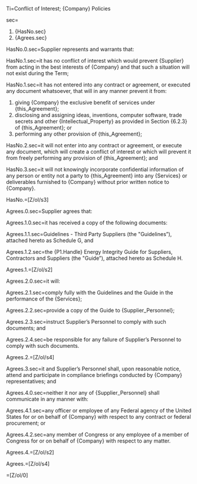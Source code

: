 Ti=Conflict of Interest; {Company} Policies

sec=<ol><li>{HasNo.sec}<li>{Agrees.sec}</ol>

HasNo.0.sec=Supplier represents and warrants that:

HasNo.1.sec=it has no conflict of interest which would prevent {Supplier} from acting in the best interests of {Company} and that such a situation will not exist during the Term;

HasNo.1.sec=it has not entered into any contract or agreement, or executed any document whatsoever, that will in any manner prevent it from: <ol> <li>giving {Company} the exclusive benefit of services under {this_Agreement};</li> <li>disclosing and assigning ideas, inventions, computer software, trade secrets and other {Intellectual_Property} as provided in Section {6.2.3} of {this_Agreement}; or</li> <li>performing any other provision of {this_Agreement};</li> </ol>

HasNo.2.sec=it will not enter into any contract or agreement, or execute any document, which will create a conflict of interest or which will prevent it from freely performing any provision of {this_Agreement}; and

HasNo.3.sec=it will not knowingly incorporate confidential information of any person or entity not a party to {this_Agreement} into any {Services} or deliverables furnished to {Company} without prior written notice to {Company}.

HasNo.=[Z/ol/s3]

Agrees.0.sec=Supplier agrees that:

Agrees.1.0.sec=it has received a copy of the following documents:

Agrees.1.1.sec=Guidelines - Third Party Suppliers (the "Guidelines”), attached hereto as Schedule G, and

Agrees.1.2.sec=the {P1.Handle} Energy Integrity Guide for Suppliers, Contractors and Suppliers (the "Guide”), attached hereto as Schedule H.

Agrees.1.=[Z/ol/s2]

Agrees.2.0.sec=it will:

Agrees.2.1.sec=comply fully with the Guidelines and the Guide in the performance of the {Services};

Agrees.2.2.sec=provide a copy of the Guide to {Supplier_Personnel};

Agrees.2.3.sec=instruct Supplier’s Personnel to comply with such documents; and

Agrees.2.4.sec=be responsible for any failure of Supplier’s Personnel to comply with such documents.

Agrees.2.=[Z/ol/s4]

Agrees.3.sec=it and Supplier’s Personnel shall, upon reasonable notice, attend and participate in compliance briefings conducted by {Company} representatives; and

Agrees.4.0.sec=neither it nor any of {Supplier_Personnel} shall communicate in any manner with:

Agrees.4.1.sec=any officer or employee of any Federal agency of the United States for or on behalf of {Company} with respect to any contract or federal procurement; or

Agrees.4.2.sec=any member of Congress or any employee of a member of Congress for or on behalf of {Company} with respect to any matter.

Agrees.4.=[Z/ol/s2]

Agrees.=[Z/ol/s4]

=[Z/ol/0]
